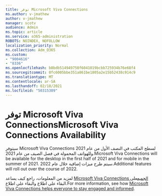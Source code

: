 ```yaml
---
title: توفر Microsoft Viva Connections
ms.author: v-jmathew
author: v-jmathew
manager: scotv
audience: Admin
ms.topic: article
ms.service: o365-administration
ROBOTS: NOINDEX, NOFOLLOW
localization_priority: Normal
ms.collection: Adm_O365
ms.custom:
- "9004616"
- "8336"
ms.openlocfilehash: b8bdb514949750f6041019bcbb725934b76e68f4
ms.sourcegitcommit: 0fc6005bbe351a861be1805a2e15b52438c914c9
ms.translationtype: MT
ms.contentlocale: ar-SA
ms.lasthandoff: 02/18/2021
ms.locfileid: "50315309"
---
```

# <a name="microsoft-viva-connections-availability"></a><span data-ttu-id="b4e9d-102">توفر Microsoft Viva Connections</span><span class="sxs-lookup"><span data-stu-id="b4e9d-102">Microsoft Viva Connections Availability</span></span>

<span data-ttu-id="b4e9d-103">سيتوفر Microsoft Viva Connections لسطح المكتب في النصف الأول من عام 2021 وللهواتف المحمولة في فصل الصيف من عام 2021.</span><span class="sxs-lookup"><span data-stu-id="b4e9d-103">Microsoft Viva Connections will be available for the desktop in the first half of 2021 and for mobile in the summer of 2021.</span></span> <span data-ttu-id="b4e9d-104">سيتم طرح ميزات إضافية خلال عام 2022.</span><span class="sxs-lookup"><span data-stu-id="b4e9d-104">Additional features will roll out over the course of 2022.</span></span>

<span data-ttu-id="b4e9d-105">لمزيد من المعلومات، راجع كيف يساعد [Microsoft Viva Connections الجميع](https://techcommunity.microsoft.com/t5/microsoft-viva-blog/microsoft-viva-connections-helps-everyone-to-stay-engaged-and/ba-p/2107009)على البقاء على اطلاع والبقاء على اطلاع.</span><span class="sxs-lookup"><span data-stu-id="b4e9d-105">For more information, see how [Microsoft Viva Connections helps everyone to stay engaged and informed](https://techcommunity.microsoft.com/t5/microsoft-viva-blog/microsoft-viva-connections-helps-everyone-to-stay-engaged-and/ba-p/2107009).</span></span>
